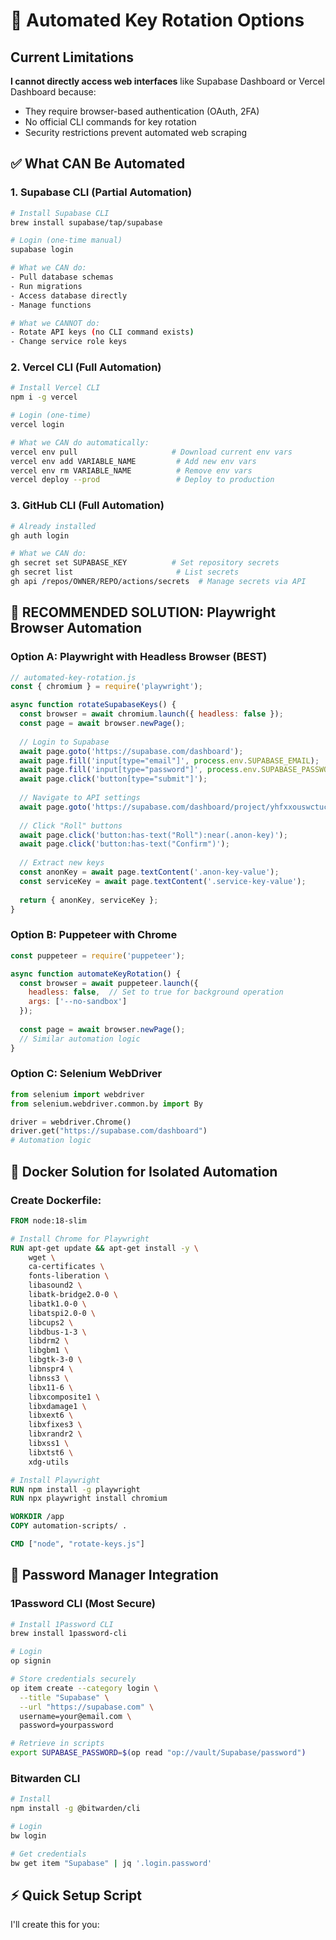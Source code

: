 # 🤖 Automated Key Rotation Options

## Current Limitations
**I cannot directly access web interfaces** like Supabase Dashboard or Vercel Dashboard because:
- They require browser-based authentication (OAuth, 2FA)
- No official CLI commands for key rotation
- Security restrictions prevent automated web scraping

## ✅ What CAN Be Automated

### 1. Supabase CLI (Partial Automation)
```bash
# Install Supabase CLI
brew install supabase/tap/supabase

# Login (one-time manual)
supabase login

# What we CAN do:
- Pull database schemas
- Run migrations
- Access database directly
- Manage functions

# What we CANNOT do:
- Rotate API keys (no CLI command exists)
- Change service role keys
```

### 2. Vercel CLI (Full Automation)
```bash
# Install Vercel CLI
npm i -g vercel

# Login (one-time)
vercel login

# What we CAN do automatically:
vercel env pull                     # Download current env vars
vercel env add VARIABLE_NAME         # Add new env vars
vercel env rm VARIABLE_NAME          # Remove env vars
vercel deploy --prod                 # Deploy to production
```

### 3. GitHub CLI (Full Automation)
```bash
# Already installed
gh auth login

# What we CAN do:
gh secret set SUPABASE_KEY          # Set repository secrets
gh secret list                       # List secrets
gh api /repos/OWNER/REPO/actions/secrets  # Manage secrets via API
```

## 🚀 RECOMMENDED SOLUTION: Playwright Browser Automation

### Option A: Playwright with Headless Browser (BEST)
```javascript
// automated-key-rotation.js
const { chromium } = require('playwright');

async function rotateSupabaseKeys() {
  const browser = await chromium.launch({ headless: false });
  const page = await browser.newPage();
  
  // Login to Supabase
  await page.goto('https://supabase.com/dashboard');
  await page.fill('input[type="email"]', process.env.SUPABASE_EMAIL);
  await page.fill('input[type="password"]', process.env.SUPABASE_PASSWORD);
  await page.click('button[type="submit"]');
  
  // Navigate to API settings
  await page.goto('https://supabase.com/dashboard/project/yhfxxouswctucxvfetcq/settings/api');
  
  // Click "Roll" buttons
  await page.click('button:has-text("Roll"):near(.anon-key)');
  await page.click('button:has-text("Confirm")');
  
  // Extract new keys
  const anonKey = await page.textContent('.anon-key-value');
  const serviceKey = await page.textContent('.service-key-value');
  
  return { anonKey, serviceKey };
}
```

### Option B: Puppeteer with Chrome
```javascript
const puppeteer = require('puppeteer');

async function automateKeyRotation() {
  const browser = await puppeteer.launch({ 
    headless: false,  // Set to true for background operation
    args: ['--no-sandbox']
  });
  
  const page = await browser.newPage();
  // Similar automation logic
}
```

### Option C: Selenium WebDriver
```python
from selenium import webdriver
from selenium.webdriver.common.by import By

driver = webdriver.Chrome()
driver.get("https://supabase.com/dashboard")
# Automation logic
```

## 🐳 Docker Solution for Isolated Automation

### Create Dockerfile:
```dockerfile
FROM node:18-slim

# Install Chrome for Playwright
RUN apt-get update && apt-get install -y \
    wget \
    ca-certificates \
    fonts-liberation \
    libasound2 \
    libatk-bridge2.0-0 \
    libatk1.0-0 \
    libatspi2.0-0 \
    libcups2 \
    libdbus-1-3 \
    libdrm2 \
    libgbm1 \
    libgtk-3-0 \
    libnspr4 \
    libnss3 \
    libx11-6 \
    libxcomposite1 \
    libxdamage1 \
    libxext6 \
    libxfixes3 \
    libxrandr2 \
    libxss1 \
    libxtst6 \
    xdg-utils

# Install Playwright
RUN npm install -g playwright
RUN npx playwright install chromium

WORKDIR /app
COPY automation-scripts/ .

CMD ["node", "rotate-keys.js"]
```

## 🔑 Password Manager Integration

### 1Password CLI (Most Secure)
```bash
# Install 1Password CLI
brew install 1password-cli

# Login
op signin

# Store credentials securely
op item create --category login \
  --title "Supabase" \
  --url "https://supabase.com" \
  username=your@email.com \
  password=yourpassword

# Retrieve in scripts
export SUPABASE_PASSWORD=$(op read "op://vault/Supabase/password")
```

### Bitwarden CLI
```bash
# Install
npm install -g @bitwarden/cli

# Login
bw login

# Get credentials
bw get item "Supabase" | jq '.login.password'
```

## ⚡ Quick Setup Script

I'll create this for you: